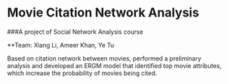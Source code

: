 # Movie Citation Network Analysis

###A project of Social Network Analysis course

**Team: Xiang Li, Ameer Khan, Ye Tu

Based on citation network between movies, performed a preliminary analysis and developed an ERGM model that identified top movie attributes, which increase the probability of movies being cited.
